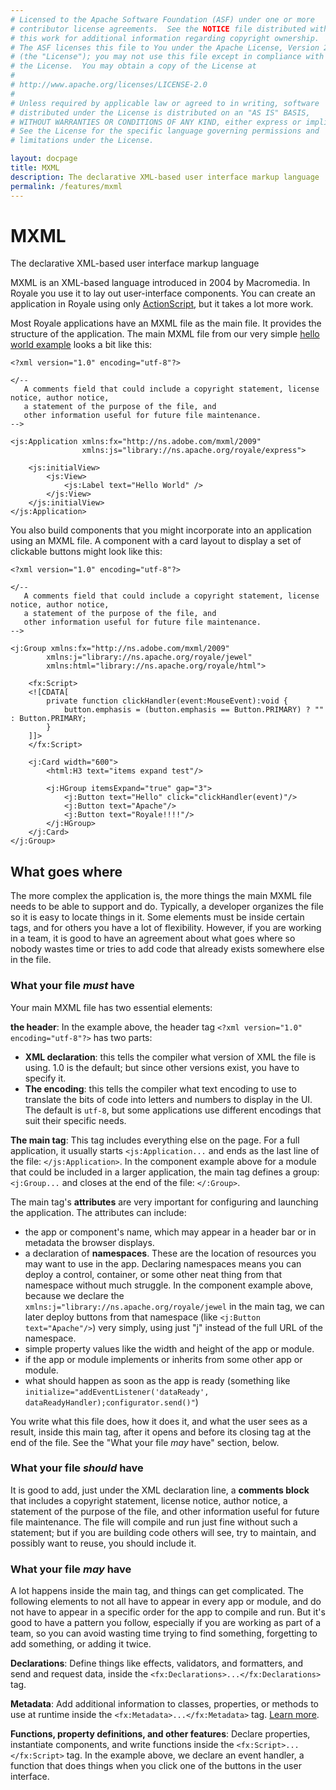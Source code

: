 ```yaml
---
# Licensed to the Apache Software Foundation (ASF) under one or more
# contributor license agreements.  See the NOTICE file distributed with
# this work for additional information regarding copyright ownership.
# The ASF licenses this file to You under the Apache License, Version 2.0
# (the "License"); you may not use this file except in compliance with
# the License.  You may obtain a copy of the License at
# 
# http://www.apache.org/licenses/LICENSE-2.0
# 
# Unless required by applicable law or agreed to in writing, software
# distributed under the License is distributed on an "AS IS" BASIS,
# WITHOUT WARRANTIES OR CONDITIONS OF ANY KIND, either express or implied.
# See the License for the specific language governing permissions and
# limitations under the License.

layout: docpage
title: MXML
description: The declarative XML-based user interface markup language
permalink: /features/mxml
---
```


# MXML

The declarative XML-based user interface markup language

MXML is an XML-based language introduced in 2004 by Macromedia. In Royale you use it to lay out user-interface components. You can create an application in Royale using only [ActionScript](features/as3), but it takes a lot more work.

Most Royale applications have an MXML file as the main file. It provides the structure of the application. The main MXML file from our very simple <a href="https://apache.github.io/royale-docs/get-started/hello-world" target="_blank">hello world example</a> looks a bit like this:

```
<?xml version="1.0" encoding="utf-8"?>

</-- 
   A comments field that could include a copyright statement, license notice, author notice, 
   a statement of the purpose of the file, and 
   other information useful for future file maintenance.
-->

<js:Application xmlns:fx="http://ns.adobe.com/mxml/2009"
                xmlns:js="library://ns.apache.org/royale/express">

    <js:initialView>
        <js:View>
            <js:Label text="Hello World" />
        </js:View>
    </js:initialView>
</js:Application>
```

You also build components that you might incorporate into an application using an MXML file. A component with a card layout to display a set of clickable buttons might look like this:

```
<?xml version="1.0" encoding="utf-8"?>

</-- 
   A comments field that could include a copyright statement, license notice, author notice, 
   a statement of the purpose of the file, and 
   other information useful for future file maintenance.
-->

<j:Group xmlns:fx="http://ns.adobe.com/mxml/2009" 
        xmlns:j="library://ns.apache.org/royale/jewel" 
        xmlns:html="library://ns.apache.org/royale/html">

    <fx:Script>
    <![CDATA[      
        private function clickHandler(event:MouseEvent):void {
            button.emphasis = (button.emphasis == Button.PRIMARY) ? "" : Button.PRIMARY;
        }
    ]]>
    </fx:Script>

    <j:Card width="600">
        <html:H3 text="items expand test"/>

        <j:HGroup itemsExpand="true" gap="3">
            <j:Button text="Hello" click="clickHandler(event)"/>
            <j:Button text="Apache"/>
            <j:Button text="Royale!!!!"/>
        </j:HGroup>
    </j:Card>
</j:Group>
```

## What goes where ##

The more complex the application is, the more things the main MXML file needs to be able to support and do. Typically, a developer organizes the file so it is easy to locate things in it. Some elements must be inside certain tags, and for others you have a lot of flexibility. However, if you are working in a team, it is good to have an agreement about what goes where so nobody wastes time or tries to add code that already exists somewhere else in the file.

### What your file _must_ have ###

Your main MXML file has two essential elements:

**the header**: In the example above, the header tag `<?xml version="1.0" encoding="utf-8"?>` has two parts:

  - **XML declaration**: this tells the compiler what version of XML the file is using. 1.0 is the default; but since other versions exist, you have to specify it.
  - **The encoding**: this tells the compiler what text encoding to use to translate the bits of code into letters and numbers to display in the UI. The default is `utf-8`, but some applications use different encodings that suit their specific needs.
  
  
**The main tag**: This tag includes everything else on the page. For a full application, it usually starts `<js:Application...` and ends as the last line of the file: `</js:Application>`. In the component example above for a module that could be included in a larger application, the main tag defines a group: `<j:Group...` and closes at the end of the file: `</:Group>`.

The main tag's **attributes** are very important for configuring and launching the application. The attributes can include:

  - the app or component's name, which may appear in a header bar or in metadata the browser displays.
  - a declaration of **namespaces**. These are the location of resources you may want to use in the app. Declaring namespaces means you can deploy a control, container, or some other neat thing from that namespace without much struggle. In the component example above, because we declare the `xmlns:j="library://ns.apache.org/royale/jewel` in the main tag, we can later deploy buttons from that namespace (like `<j:Button text="Apache"/>`) very simply, using just "j" instead of the full URL of the namespace.
  - simple property values like the width and height of the app or module.
  - if the app or module implements or inherits from some other app or module.
  - what should happen as soon as the app is ready (something like `initialize="addEventListener('dataReady', dataReadyHandler);configurator.send()"`)

You write what this file does, how it does it, and what the user sees as a result, inside this main tag, after it opens and before its closing tag at the end of the file. See the "What your file _may_ have" section, below.

### What your file _should_ have ###

It is good to add, just under the XML declaration line, a **comments block** that includes a copyright statement, license notice, author notice, a statement of the purpose of the file, and other information useful for future file maintenance. The file will compile and run just fine without such a statement; but if you are building code others will see, try to maintain, and possibly want to reuse, you should include it.

### What your file _may_ have ###

A lot happens inside the main tag, and things can get complicated. The following elements to not all have to appear in every app or module, and do not have to appear in a specific order for the app to compile and run. But it's good to have a pattern you follow, especially if you are working as part of a team, so you can avoid wasting time trying to find something, forgetting to add something, or adding it twice.

**Declarations**: Define things like effects, validators, and formatters, and send and request data, inside the `<fx:Declarations>...</fx:Declarations>` tag.

**Metadata**: Add additional information to classes, properties, or methods to use at runtime inside the `<fx:Metadata>...</fx:Metadata>` tag. <a href="https://apache.github.io/royale-docs/features/as3/metadata">Learn more</a>.

**Functions, property definitions, and other features**: Declare properties, instantiate components, and write functions inside the `<fx:Script>...</fx:Script>` tag. In the example above, we declare an event handler, a function that does things when you click one of the buttons in the user interface.



